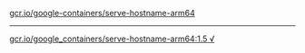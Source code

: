 [gcr.io/google-containers/serve-hostname-arm64](https://hub.docker.com/r/sqeven/serve-hostname-arm64/tags/) 

----
[gcr.io/google_containers/serve-hostname-arm64:1.5 √](https://hub.docker.com/r/sqeven/serve-hostname-arm64/tags/)

